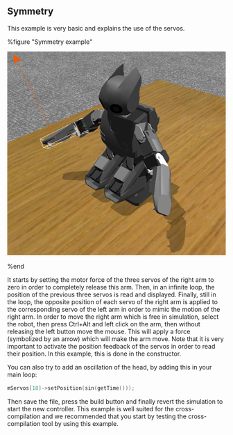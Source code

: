 ## Symmetry

This example is very basic and explains the use of the servos.

%figure "Symmetry example"

![example_symmetry.png](images/example_symmetry.png)

%end

It starts by setting the motor force of the three servos of the right arm to
zero in order to completely release this arm. Then, in an infinite loop, the
position of the previous three servos is read and displayed. Finally, still in
the loop, the opposite position of each servo of the right arm is applied to the
corresponding servo of the left arm in order to mimic the motion of the right
arm. In order to move the right arm which is free in simulation, select the
robot, then press Ctrl+Alt and left click on the arm, then without releasing the
left button move the mouse. This will apply a force (symbolized by an arrow)
which will make the arm move. Note that it is very important to activate the
position feedback of the servos in order to read their position. In this
example, this is done in the constructor.

You can also try to add an oscillation of the head, by adding this in your main
loop:

``` c
mServos[18]->setPosition(sin(getTime()));
```

Then save the file, press the build button and finally revert the simulation to
start the new controller. This example is well suited for the cross-compilation
and we recommended that you start by testing the cross-compilation tool by using
this example.

